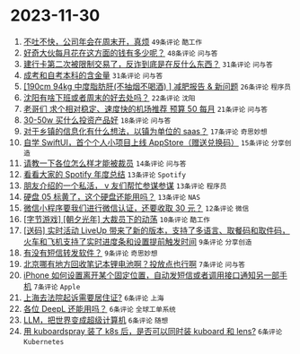 # 2023-11-30

1. [不吐不快，公司年会在周末开，真烦](https://www.v2ex.com/t/996416) `49条评论` `酷工作`
1. [好奇大伙每月花在这方面的钱有多少呢？](https://www.v2ex.com/t/996421) `48条评论` `问与答`
1. [建行卡第二次被限制交易了，反诈到底是在反什么东西？](https://www.v2ex.com/t/996410) `31条评论` `问与答`
1. [成考和自考本科的含金量](https://www.v2ex.com/t/996408) `31条评论` `问与答`
1. [[190cm 94kg 中度脂肪肝(不抽烟不喝酒) ] 减肥报告 & 新问题](https://www.v2ex.com/t/996422) `26条评论` `程序员`
1. [沈阳有啥下班或者周末的好去处吗？](https://www.v2ex.com/t/996402) `22条评论` `沈阳`
1. [老哥们 求个相对稳定、速度快的机场推荐 预算 50 每月](https://www.v2ex.com/t/996434) `21条评论` `问与答`
1. [30-50w 买什么投资产品好](https://www.v2ex.com/t/996424) `18条评论` `问与答`
1. [对于乡镇的信息化有什么想法，以镇为单位的 saas？](https://www.v2ex.com/t/996413) `17条评论` `奇思妙想`
1. [自学 SwiftUI，首个个人小项目上线 AppStore（赠送兑换码）](https://www.v2ex.com/t/996418) `15条评论` `分享创造`
1. [请教一下各位怎么样才能被裁员](https://www.v2ex.com/t/996412) `14条评论` `问与答`
1. [看看大家的 Spotify 年度总结](https://www.v2ex.com/t/996431) `13条评论` `Spotify`
1. [朋友介绍的一个私活， v 友们帮忙参谋参谋](https://www.v2ex.com/t/996407) `13条评论` `程序员`
1. [硬盘 05 标黄了，这个硬盘还能用吗？](https://www.v2ex.com/t/996403) `13条评论` `NAS`
1. [微信小程序要我们进行微信认证，还要收取 30 元？](https://www.v2ex.com/t/996423) `12条评论` `微信`
1. [[字节游戏] [朝夕光年] 大裁员下的动荡](https://www.v2ex.com/t/996443) `10条评论` `酷工作`
1. [[送码] 实时活动 LiveUp 带来了新的版本，支持了多语言、取餐码和取件码，火车和飞机支持了实时进度条和设置提前触发时间](https://www.v2ex.com/t/996445) `9条评论` `分享创造`
1. [有没有短信转发软件？](https://www.v2ex.com/t/996409) `9条评论` `奇思妙想`
1. [北京哪有地方回收笔记本锂电池啊？投放点也行啊](https://www.v2ex.com/t/996430) `7条评论` `问与答`
1. [iPhone 如何设置离开某个固定位置，自动发短信或者调用接口通知另一部手机](https://www.v2ex.com/t/996427) `7条评论` `Apple`
1. [上海去法院起诉需要居住证?](https://www.v2ex.com/t/996433) `6条评论` `上海`
1. [各位 DeepL 还能用吗？](https://www.v2ex.com/t/996415) `6条评论` `全球工单系统`
1. [LLM，把世界变成超级计算机](https://www.v2ex.com/t/996406) `6条评论` `随想`
1. [用 kuboardspray 装了 k8s 后，是否可以同时装 kuboard 和 lens?](https://www.v2ex.com/t/996404) `6条评论` `Kubernetes`
